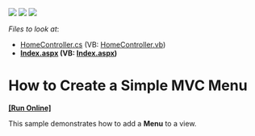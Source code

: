 <!-- default badges list -->
![](https://img.shields.io/endpoint?url=https://codecentral.devexpress.com/api/v1/VersionRange/128552492/14.1.3%2B)
[![](https://img.shields.io/badge/Open_in_DevExpress_Support_Center-FF7200?style=flat-square&logo=DevExpress&logoColor=white)](https://supportcenter.devexpress.com/ticket/details/E2739)
[![](https://img.shields.io/badge/📖_How_to_use_DevExpress_Examples-e9f6fc?style=flat-square)](https://docs.devexpress.com/GeneralInformation/403183)
<!-- default badges end -->
<!-- default file list -->
*Files to look at*:

* [HomeController.cs](./CS/DevExpressMvcApplication_Menu/Controllers/HomeController.cs) (VB: [HomeController.vb](./VB/DevExpressMvcApplication_Menu/Controllers/HomeController.vb))
* **[Index.aspx](./CS/DevExpressMvcApplication_Menu/Views/Home/Index.aspx) (VB: [Index.aspx](./VB/DevExpressMvcApplication_Menu/Views/Home/Index.aspx))**
<!-- default file list end -->
# How to Create a Simple MVC Menu
<!-- run online -->
**[[Run Online]](https://codecentral.devexpress.com/e2739/)**
<!-- run online end -->


<p>This sample demonstrates how to add a <strong>Menu</strong> to a view.</p><br />


<br/>


